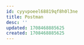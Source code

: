 ```yaml
---
id: cyyvpoeel68819qf8h0l3ne
title: Postman
desc: ''
updated: 1708468885625
created: 1708468885625
---
```

